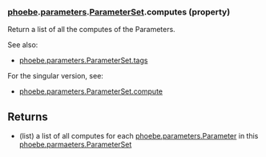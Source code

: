 ### [phoebe](phoebe.md).[parameters](phoebe.parameters.md).[ParameterSet](phoebe.parameters.ParameterSet.md).computes (property)




Return a list of all the computes of the Parameters.

See also:
* [phoebe.parameters.ParameterSet.tags](phoebe.parameters.ParameterSet.tags.md)

For the singular version, see:
* [phoebe.parameters.ParameterSet.compute](phoebe.parameters.ParameterSet.compute.md)

Returns
--------
* (list) a list of all computes for each [phoebe.parameters.Parameter](phoebe.parameters.Parameter.md)
    in this [phoebe.parmaeters.ParameterSet](phoebe.parmaeters.ParameterSet.md)

